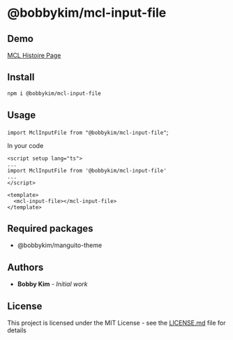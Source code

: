 # @bobbykim/mcl-input-file

## Demo

[MCL Histoire Page](https://manguito-component-library.vercel.app/story/src-stories-components-input-input-story-vue?variantId=src-stories-components-input-input-story-vue-2)

## Install

```sh
npm i @bobbykim/mcl-input-file
```

## Usage

`import MclInputFile from "@bobbykim/mcl-input-file"`;

In your code

```vue
<script setup lang="ts">
...
import MclInputFile from '@bobbykim/mcl-input-file'
...
</script>

<template>
  <mcl-input-file></mcl-input-file>
</template>
```

## Required packages

- @bobbykim/manguito-theme

## Authors

- **Bobby Kim** - _Initial work_

## License

This project is licensed under the MIT License - see the [LICENSE.md](./LICENSE.md) file for details
